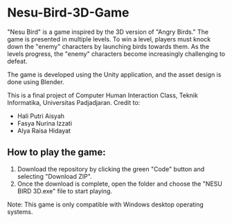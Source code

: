 # Nesu-Bird-3D-Game
"Nesu Bird" is a game inspired by the 3D version of "Angry Birds." The game is presented in multiple levels. To win a level, players must knock down the "enemy" characters by launching birds towards them. As the levels progress, the "enemy" characters become increasingly challenging to defeat.

The game is developed using the Unity application, and the asset design is done using Blender.

This is a final project of Computer Human Interaction Class, Teknik Informatika, Universitas Padjadjaran.
Credit to:
- Hali Putri Aisyah
- Fasya Nurina Izzati
- Alya Raisa Hidayat

## How to play the game:
1) Download the repository by clicking the green "Code" button and selecting "Download ZIP".
2) Once the download is complete, open the folder and choose the "NESU BIRD 3D.exe" file to start playing.
 
Note: This game is only compatible with Windows desktop operating systems.
